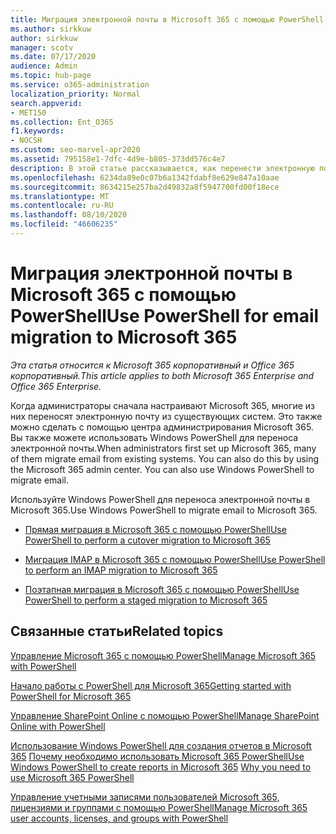 ```yaml
---
title: Миграция электронной почты в Microsoft 365 с помощью PowerShell
ms.author: sirkkuw
author: sirkkuw
manager: scotv
ms.date: 07/17/2020
audience: Admin
ms.topic: hub-page
ms.service: o365-administration
localization_priority: Normal
search.appverid:
- MET150
ms.collection: Ent_O365
f1.keywords:
- NOCSH
ms.custom: seo-marvel-apr2020
ms.assetid: 795158e1-7dfc-4d9e-b805-373dd576c4e7
description: В этой статье рассказывается, как перенести электронную почту из существующей системы в Microsoft 365 с помощью PowerShell.
ms.openlocfilehash: 6234da89e0c07b6a1342fdabf8e629e847a10aae
ms.sourcegitcommit: 8634215e257ba2d49832a8f5947700fd00f18ece
ms.translationtype: MT
ms.contentlocale: ru-RU
ms.lasthandoff: 08/10/2020
ms.locfileid: "46606235"
---
```

# <a name="use-powershell-for-email-migration-to-microsoft-365"></a><span data-ttu-id="ef969-103">Миграция электронной почты в Microsoft 365 с помощью PowerShell</span><span class="sxs-lookup"><span data-stu-id="ef969-103">Use PowerShell for email migration to Microsoft 365</span></span>

<span data-ttu-id="ef969-104">*Эта статья относится к Microsoft 365 корпоративный и Office 365 корпоративный.*</span><span class="sxs-lookup"><span data-stu-id="ef969-104">*This article applies to both Microsoft 365 Enterprise and Office 365 Enterprise.*</span></span>

<span data-ttu-id="ef969-p101">Когда администраторы сначала настраивают Microsoft 365, многие из них переносят электронную почту из существующих систем. Это также можно сделать с помощью центра администрирования Microsoft 365. Вы также можете использовать Windows PowerShell для переноса электронной почты.</span><span class="sxs-lookup"><span data-stu-id="ef969-p101">When administrators first set up Microsoft 365, many of them migrate email from existing systems. You can also do this by using the Microsoft 365 admin center. You can also use Windows PowerShell to migrate email.</span></span>
  
<span data-ttu-id="ef969-108">Используйте Windows PowerShell для переноса электронной почты в Microsoft 365.</span><span class="sxs-lookup"><span data-stu-id="ef969-108">Use Windows PowerShell to migrate email to Microsoft 365.</span></span> 
  
- [<span data-ttu-id="ef969-109">Прямая миграция в Microsoft 365 с помощью PowerShell</span><span class="sxs-lookup"><span data-stu-id="ef969-109">Use PowerShell to perform a cutover migration to Microsoft 365</span></span>](use-powershell-to-perform-a-cutover-migration-to-office-365.md)
    
- [<span data-ttu-id="ef969-110">Миграция IMAP в Microsoft 365 с помощью PowerShell</span><span class="sxs-lookup"><span data-stu-id="ef969-110">Use PowerShell to perform an IMAP migration to Microsoft 365</span></span>](use-powershell-to-perform-an-imap-migration-to-office-365.md)
    
- [<span data-ttu-id="ef969-111">Поэтапная миграция в Microsoft 365 с помощью PowerShell</span><span class="sxs-lookup"><span data-stu-id="ef969-111">Use PowerShell to perform a staged migration to Microsoft 365</span></span>](use-powershell-to-perform-a-staged-migration-to-office-365.md)
    
## <a name="related-topics"></a><span data-ttu-id="ef969-112">Связанные статьи</span><span class="sxs-lookup"><span data-stu-id="ef969-112">Related topics</span></span>

[<span data-ttu-id="ef969-113">Управление Microsoft 365 с помощью PowerShell</span><span class="sxs-lookup"><span data-stu-id="ef969-113">Manage Microsoft 365 with PowerShell</span></span>](manage-office-365-with-office-365-powershell.md)
  
[<span data-ttu-id="ef969-114">Начало работы с PowerShell для Microsoft 365</span><span class="sxs-lookup"><span data-stu-id="ef969-114">Getting started with PowerShell for Microsoft 365</span></span>](getting-started-with-office-365-powershell.md)
  
[<span data-ttu-id="ef969-115">Управление SharePoint Online с помощью PowerShell</span><span class="sxs-lookup"><span data-stu-id="ef969-115">Manage SharePoint Online with PowerShell</span></span>](manage-sharepoint-online-with-office-365-powershell.md)
  
<span data-ttu-id="ef969-116">[Использование Windows PowerShell для создания отчетов в Microsoft 365](use-windows-powershell-to-create-reports-in-office-365.md) 
 [Почему необходимо использовать Microsoft 365 PowerShell](why-you-need-to-use-office-365-powershell.md)</span><span class="sxs-lookup"><span data-stu-id="ef969-116">[Use Windows PowerShell to create reports in Microsoft 365](use-windows-powershell-to-create-reports-in-office-365.md)
[Why you need to use Microsoft 365 PowerShell](why-you-need-to-use-office-365-powershell.md)</span></span>
  
[<span data-ttu-id="ef969-117">Управление учетными записями пользователей Microsoft 365, лицензиями и группами с помощью PowerShell</span><span class="sxs-lookup"><span data-stu-id="ef969-117">Manage Microsoft 365 user accounts, licenses, and groups with PowerShell</span></span>](manage-user-accounts-and-licenses-with-office-365-powershell.md)

